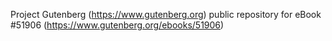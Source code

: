 Project Gutenberg (https://www.gutenberg.org) public repository for
eBook #51906 (https://www.gutenberg.org/ebooks/51906)
